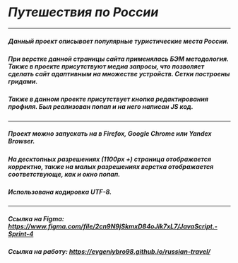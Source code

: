 # ___Путешествия по России___
---
##### Данный проект описывает популярные туристические места России. 
##### При верстке данной страницы сайта применялась БЭМ методология. Также в проекте присутствуют медиа запросы, что позволяет сделать сайт адаптивным на множестве устройств. Сетки построены гридами.
##### Также в данном проекте присутствует кнопка редактирования профиля. Был реализован попап и на него написан JS код.
---
##### Проект можно запускать на в Firefox, Google Chrome или Yandex Browser.
##### На десктопных разрешениях (1100px +) страница отображается корректно, также на малых разрешениях верстка отображается соответствующе, как и окно попап.
##### Использована кодировка UTF-8.
---
##### Ссылка на Figma: https://www.figma.com/file/2cn9N9jSkmxD84oJik7xL7/JavaScript.-Sprint-4
##### Ссылка на работу: https://evgeniybro98.github.io/russian-travel/

